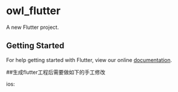 # owl_flutter

A new Flutter project.

## Getting Started

For help getting started with Flutter, view our online
[documentation](https://flutter.io/).

##生成flutter工程后需要做如下的手工修改

ios:



